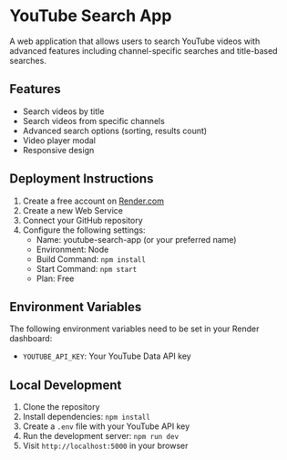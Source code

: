 # YouTube Search App

A web application that allows users to search YouTube videos with advanced features including channel-specific searches and title-based searches.

## Features

- Search videos by title
- Search videos from specific channels
- Advanced search options (sorting, results count)
- Video player modal
- Responsive design

## Deployment Instructions

1. Create a free account on [Render.com](https://render.com)
2. Create a new Web Service
3. Connect your GitHub repository
4. Configure the following settings:
   - Name: youtube-search-app (or your preferred name)
   - Environment: Node
   - Build Command: `npm install`
   - Start Command: `npm start`
   - Plan: Free

## Environment Variables

The following environment variables need to be set in your Render dashboard:

- `YOUTUBE_API_KEY`: Your YouTube Data API key

## Local Development

1. Clone the repository
2. Install dependencies: `npm install`
3. Create a `.env` file with your YouTube API key
4. Run the development server: `npm run dev`
5. Visit `http://localhost:5000` in your browser 
